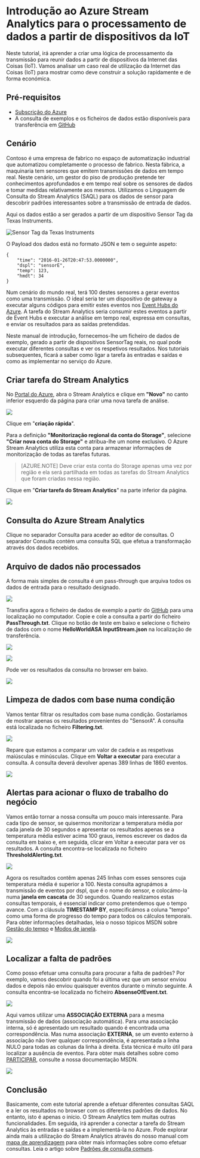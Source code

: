 <properties
    pageTitle="Introdução ao Azure Stream Analytics para o processamento de dados a partir de dispositivos da IoT. | Stream Analytics"
    description="Etiquetas do sensor da IoT e transmissão de dados com análises de transmissão e processamento de dados em tempo real"
    services="stream-analytics"
    documentationCenter=""
    authors="jeffstokes72"
    manager="paulettm"
    editor="cgronlun"
/>

<tags 
    ms.service="stream-analytics" 
    ms.devlang="na" 
    ms.topic="hero-article" 
    ms.tgt_pltfrm="na" 
    ms.workload="data-services" 
    ms.date="07/27/2016"
    ms.author="jeffstok"
/>

# Introdução ao Azure Stream Analytics para o processamento de dados a partir de dispositivos da IoT

Neste tutorial, irá aprender a criar uma lógica de processamento da transmissão para reunir dados a partir de dispositivos da Internet das Coisas (IoT). Vamos analisar um caso real de utilização da Internet das Coisas (IoT) para mostrar como deve construir a solução rapidamente e de forma económica.

## Pré-requisitos

-   [Subscrição do Azure](https://azure.microsoft.com/pricing/free-trial/)
-   A consulta de exemplos e os ficheiros de dados estão disponíveis para transferência em [GitHub](https://github.com/Azure/azure-stream-analytics/tree/master/Samples/GettingStarted)

## Cenário

Contoso é uma empresa de fabrico no espaço de automatização industrial que automatizou completamente o processo de fabrico. Nesta fábrica, a maquinaria tem sensores que emitem transmissões de dados em tempo real. Neste cenário, um gestor do piso de produção pretende ter conhecimentos aprofundados e em tempo real sobre os sensores de dados e tomar medidas relativamente aos mesmos. Utilizamos o Linguagem de Consulta do Stream Analytics (SAQL) para os dados de sensor para descobrir padrões interessantes sobre a transmissão de entrada de dados.

Aqui os dados estão a ser gerados a partir de um dispositivo Sensor Tag da Texas Instruments.

![Sensor Tag da Texas Instruments](./media/stream-analytics-get-started-with-iot-devices/stream-analytics-get-started-with-iot-devices-01.jpg)

O Payload dos dados está no formato JSON e tem o seguinte aspeto:

    
    {
        "time": "2016-01-26T20:47:53.0000000",  
        "dspl": "sensorE",  
        "temp": 123,  
        "hmdt": 34  
    }  
    
Num cenário do mundo real, terá 100 destes sensores a gerar eventos como uma transmissão. O ideal seria ter um dispositivo de gateway a executar alguns códigos para emitir estes eventos nos [Event Hubs do Azure](https://azure.microsoft.com/services/event-hubs/). A tarefa do Stream Analytics seria consumir estes eventos a partir de Event Hubs e executar a análise em tempo real, expressa em consultas, e enviar os resultados para as saídas pretendidas.

Neste manual de introdução, fornecemos-lhe um ficheiro de dados de exemplo, gerado a partir de dispositivos SensorTag reais, no qual pode executar diferentes consultas e ver os respetivos resultados. Nos tutoriais subsequentes, ficará a saber como ligar a tarefa às entradas e saídas e como as implementar no serviço do Azure.

## Criar tarefa do Stream Analytics

No [Portal do Azure](http://manage.windowsazure.com), abra o Stream Analytics e clique em **"Novo"** no canto inferior esquerdo da página para criar uma nova tarefa de análise.

![](./media/stream-analytics-get-started-with-iot-devices/stream-analytics-get-started-with-iot-devices-02.png)

Clique em "**criação rápida**".

Para a definição **"Monitorização regional da conta do Storage"**, selecione **"Criar nova conta do Storage"** e atribua-lhe um nome exclusivo. O Azure Stream Analytics utiliza esta conta para armazenar informações de monitorização de todas as tarefas futuras.

> [AZURE.NOTE] Deve criar esta conta do Storage apenas uma vez por região e ela será partilhada em todas as tarefas do Stream Analytics que foram criadas nessa região.

Clique em "**Criar tarefa do Stream Analytics**" na parte inferior da página.

![](./media/stream-analytics-get-started-with-iot-devices/stream-analytics-get-started-with-iot-devices-03.jpg)

## Consulta do Azure Stream Analytics

Clique no separador Consulta para aceder ao editor de consultas. O separador Consulta contém uma consulta SQL que efetua a transformação através dos dados recebidos.

## Arquivo de dados não processados

A forma mais simples de consulta é um pass-through que arquiva todos os dados de entrada para o resultado designado.

![](./media/stream-analytics-get-started-with-iot-devices/stream-analytics-get-started-with-iot-devices-04.png)

Transfira agora o ficheiro de dados de exemplo a partir do [GitHub](https://github.com/Azure/azure-stream-analytics/tree/master/Samples/GettingStarted) para uma localização no computador. Copie e cole a consulta a partir do ficheiro **PassThrough.txt**. Clique no botão de teste em baixo e selecione o ficheiro de dados com o nome **HelloWorldASA InputStream.json** na localização de transferência.

![](./media/stream-analytics-get-started-with-iot-devices/stream-analytics-get-started-with-iot-devices-05.png)

![](./media/stream-analytics-get-started-with-iot-devices/stream-analytics-get-started-with-iot-devices-06.png)

Pode ver os resultados da consulta no browser em baixo.

![](./media/stream-analytics-get-started-with-iot-devices/stream-analytics-get-started-with-iot-devices-07.png)

## Limpeza de dados com base numa condição

Vamos tentar filtrar os resultados com base numa condição. Gostaríamos de mostrar apenas os resultados provenientes do "SensorA". A consulta está localizada no ficheiro **Filtering.txt**.

![](./media/stream-analytics-get-started-with-iot-devices/stream-analytics-get-started-with-iot-devices-08.png)

Repare que estamos a comparar um valor de cadeia e as respetivas maiúsculas e minúsculas. Clique em **Voltar a executar** para executar a consulta. A consulta deverá devolver apenas 389 linhas de 1860 eventos.

![](./media/stream-analytics-get-started-with-iot-devices/stream-analytics-get-started-with-iot-devices-09.png)

## Alertas para acionar o fluxo de trabalho do negócio

Vamos então tornar a nossa consulta um pouco mais interessante. Para cada tipo de sensor, se quisermos monitorizar a temperatura média por cada janela de 30 segundos e apresentar os resultados apenas se a temperatura média estiver acima 100 graus, iremos escrever os dados da consulta em baixo e, em seguida, clicar em Voltar a executar para ver os resultados. A consulta encontra-se localizada no ficheiro **ThresholdAlerting.txt**.

![](./media/stream-analytics-get-started-with-iot-devices/stream-analytics-get-started-with-iot-devices-10.png)

Agora os resultados contêm apenas 245 linhas com esses sensores cuja temperatura média é superior a 100. Nesta consulta agrupámos a transmissão de eventos por dspl, que é o nome do sensor, e colocámo-la numa **janela em cascata** de 30 segundos. Quando realizamos estas consultas temporais, é essencial indicar como pretendemos que o tempo avance. Com a cláusula **TIMESTAMP BY**, especificámos a coluna "tempo" como uma forma de progresso do tempo para todos os cálculos temporais. Para obter informações detalhadas, leia o nosso tópicos MSDN sobre [Gestão do tempo](https://msdn.microsoft.com/library/azure/mt582045.aspx) e [Modos de janela](https://msdn.microsoft.com/library/azure/dn835019.aspx).

![](./media/stream-analytics-get-started-with-iot-devices/stream-analytics-get-started-with-iot-devices-11.png)

## Localizar a falta de padrões

Como posso efetuar uma consulta para procurar a falta de padrões? Por exemplo, vamos descobrir quando foi a última vez que um sensor enviou dados e depois não enviou quaisquer eventos durante o minuto seguinte. A consulta encontra-se localizada no ficheiro **AbsenseOfEvent.txt**.

![](./media/stream-analytics-get-started-with-iot-devices/stream-analytics-get-started-with-iot-devices-12.png)

Aqui vamos utilizar uma **ASSOCIAÇÃO EXTERNA** para a mesma transmissão de dados (associação automática). Para uma associação interna, só é apresentado um resultado quando é encontrada uma correspondência.  Mas numa associação **EXTERNA**, se um evento externo à associação não tiver qualquer correspondência, é apresentada a linha NULO para todas as colunas da linha à direita. Esta técnica é muito útil para localizar a ausência de eventos. Para obter mais detalhes sobre como [PARTICIPAR](https://msdn.microsoft.com/library/azure/dn835026.aspx), consulte a nossa documentação MSDN.

![](./media/stream-analytics-get-started-with-iot-devices/stream-analytics-get-started-with-iot-devices-13.png)

## Conclusão

Basicamente, com este tutorial aprende a efetuar diferentes consultas SAQL e a ler os resultados no browser com os diferentes padrões de dados. No entanto, isto é apenas o início. O Stream Analytics tem muitas outras funcionalidades. Em seguida, irá aprender a conectar a tarefa do Stream Analytics às entradas e saídas e a implementá-la no Azure. Pode explorar ainda mais a utilização do Stream Analytics através do nosso manual com [mapa de aprendizagem](https://azure.microsoft.com/documentation/learning-paths/stream-analytics/) para obter mais informações sobre como efetuar consultas. Leia o artigo sobre [Padrões de consulta comuns](./stream-analytics-stream-analytics-query-patterns.md#query-example-detect-the-absence-of-events).



<!--HONumber=Aug16_HO1-->


